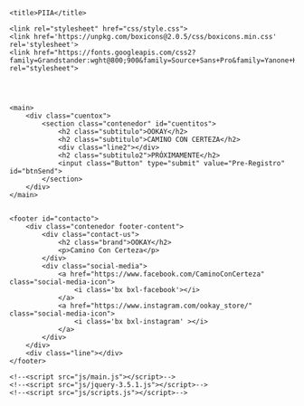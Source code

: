 <!DOCTYPE html>
<html lang="es">
<head>
	<meta charset="UTF-8">
	<meta name="viewport" content="width=device-width, initial-scale=1.0">
	
	<title>PIIA</title>

	<link rel="stylesheet" href="css/style.css">
	<link href='https://unpkg.com/boxicons@2.0.5/css/boxicons.min.css' rel='stylesheet'>
	<link href="https://fonts.googleapis.com/css2?family=Grandstander:wght@800;900&family=Source+Sans+Pro&family=Yanone+Kaffeesatz&display=swap" rel="stylesheet">
	
</head>

<body>
	<header>
		<nav>
			<section class="nav">
			</section>
		</nav>
	</header>

	<main>
		<div class="cuentox">
			<section class="contenedor" id="cuentitos">
				<h2 class="subtitulo">OOKAY</h2>
				<h2 class="subtitulo">CAMINO CON CERTEZA</h2>
				<div class="line2"></div>
				<h2 class="subtitulo2">PRÓXIMAMENTE</h2>
				<input class="Button" type="submit" value="Pre-Registro" id="btnSend">
			</section>
		</div>
	</main>


	<footer id="contacto">
		<div class="contenedor footer-content">
			<div class="contact-us">
				<h2 class="brand">OOKAY</h2>
				<p>Camino Con Certeza</p>
			</div>
			<div class="social-media">
				<a href="https://www.facebook.com/CaminoConCerteza" class="social-media-icon">
					<i class='bx bxl-facebook'></i>
				</a>
				<a href="https://www.instagram.com/ookay_store/" class="social-media-icon">
					<i class='bx bxl-instagram' ></i>
				</a>
			</div>
		</div>
		<div class="line"></div>
	</footer>

	<!--<script src="js/main.js"></script>-->
	<!--<script src="js/jquery-3.5.1.js"></script>-->
	<!--<script src="js/scripts.js"></script>-->

</body>
</html>
